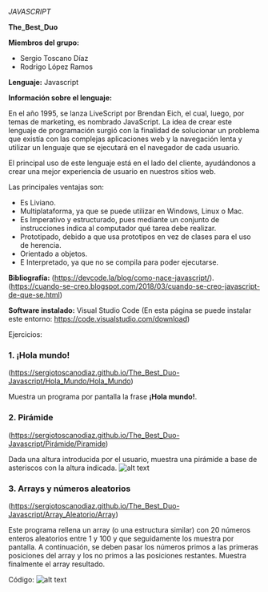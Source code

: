 *JAVASCRIPT*

**The_Best_Duo**


**Miembros del grupo:**

- Sergio Toscano Díaz
- Rodrigo López Ramos


**Lenguaje:**
Javascript


**Información sobre el lenguaje:**

En el año 1995, se lanza LiveScript por Brendan Eich, el cual, luego, por temas de marketing, es nombrado JavaScript. 
La idea de crear este lenguaje de programación surgió con la finalidad de solucionar un problema que existía con las complejas aplicaciones web y la navegación lenta y utilizar un lenguaje que se ejecutará en el navegador de cada usuario.

El principal uso de este lenguaje está en el lado del cliente, ayudándonos a crear una mejor experiencia de usuario en nuestros sitios web.

Las principales ventajas son:
- Es Liviano.
- Multiplataforma, ya que se puede utilizar en Windows, Linux o Mac.
- Es Imperativo y estructurado, pues mediante un conjunto de instrucciones indica al computador qué tarea debe realizar.
- Prototipado, debido a que usa prototipos en vez de clases para el uso de herencia.
- Orientado a objetos.
- E Interpretado, ya que no se compila para poder ejecutarse.

**Bibliografía:**
(https://devcode.la/blog/como-nace-javascript/).
(https://cuando-se-creo.blogspot.com/2018/03/cuando-se-creo-javascript-de-que-se.html)



**Software instalado:**
Visual Studio Code
(En esta página se puede instalar este entorno: https://code.visualstudio.com/download)

Ejercicios:


### 1. ¡Hola mundo!
(https://sergiotoscanodiaz.github.io/The_Best_Duo-Javascript/Hola_Mundo/Hola_Mundo)

Muestra un programa por pantalla la frase **¡Hola mundo!**. 

### 2. Pirámide
(https://sergiotoscanodiaz.github.io/The_Best_Duo-Javascript/Pirámide/Piramide)

Dada una altura introducida por el usuario, muestra una pirámide a base de asteriscos con la altura indicada.
![alt text](https://raw.githubusercontent.com/sergiotoscanodiaz/The_Best_Duo-Javascript/master/Pirámide/captura.png)

### 3. Arrays y números aleatorios
(https://sergiotoscanodiaz.github.io/The_Best_Duo-Javascript/Array_Aleatorio/Array)

Este programa rellena un array (o una estructura similar) con 20 números enteros aleatorios entre 1 y 100 y que seguidamente los muestra por pantalla. A continuación, se deben pasar los números primos a las primeras posiciones del array y los no primos a las posiciones restantes. Muestra finalmente el array resultado.

Código:
![alt text](https://raw.githubusercontent.com/sergiotoscanodiaz/The_Best_Duo-Javascript/master/Array_Aleatorio/captura2.png)






